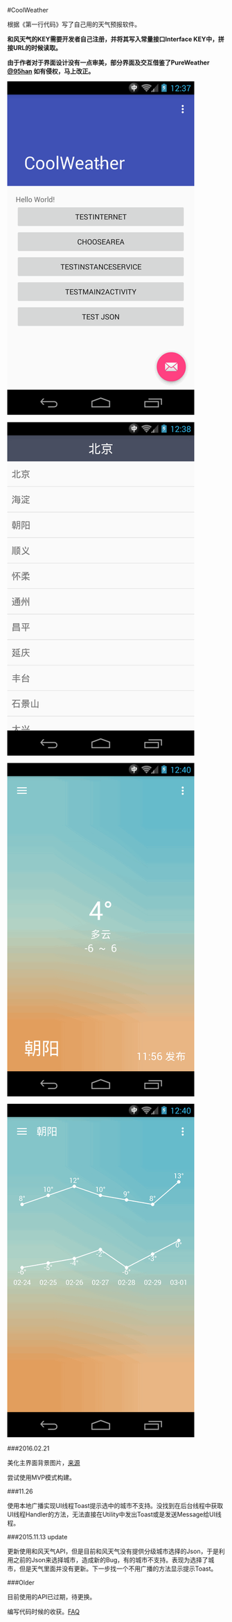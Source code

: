 #CoolWeather

根据《第一行代码》写了自己用的天气预报软件。

**和风天气的KEY需要开发者自己注册，并将其写入常量接口Interface KEY中，拼接URL的时候读取。**

**由于作者对于界面设计没有一点审美，部分界面及交互借鉴了PureWeather [@95han](https://github.com/95han)  如有侵权，马上改正。**

![MainActivity](ScreenShots/MainActivity.png "MainActivity")

![ChooseArea](ScreenShots/ChooseArea.png "ChooseArea")

![ToolBar](ScreenShots/ToolBar.png "ToolBar")

![DailyWeather](ScreenShots/DailyWeather.png "DailyWeather")

###2016.02.21

美化主界面背景图片，[来源](https://dribbble.com/shots/2227157-Free-iPhone-Backgrounds)

尝试使用MVP模式构建。

###11.26

使用本地广播实现UI线程Toast提示选中的城市不支持。没找到在后台线程中获取UI线程Handler的方法，无法直接在Utility中发出Toast或是发送Message给UI线程。

###2015.11.13 update

更新使用和风天气API，但是目前和风天气没有提供分级城市选择的Json，于是利用之前的Json来选择城市，造成新的Bug，有的城市不支持。表现为选择了城市，但是天气里面并没有更新。下一步找一个不用广播的方法显示提示Toast。


###Older

目前使用的API已过期，待更换。

编写代码时候的收获。[FAQ](https://github.com/alwaystest/CoolWeather/blob/master/FAQ.markdown)


